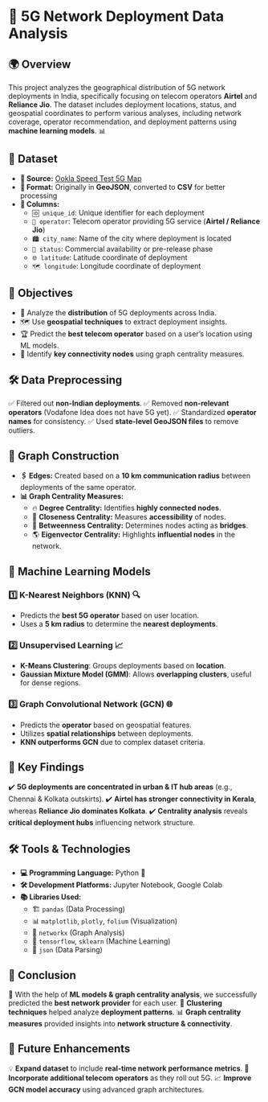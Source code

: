 # 📡 5G Network Deployment Data Analysis

## 🌍 Overview
This project analyzes the geographical distribution of 5G network deployments in India, specifically focusing on telecom operators **Airtel** and **Reliance Jio**. The dataset includes deployment locations, status, and geospatial coordinates to perform various analyses, including network coverage, operator recommendation, and deployment patterns using **machine learning models**. 📊

## 📂 Dataset
- **📌 Source:** [Ookla Speed Test 5G Map](https://www.speedtest.net/ookla-5g-map)
- **📑 Format:** Originally in **GeoJSON**, converted to **CSV** for better processing
- **📝 Columns:**
  - `🆔 unique_id`: Unique identifier for each deployment
  - `📶 operator`: Telecom operator providing 5G service (**Airtel / Reliance Jio**)
  - `🏙️ city_name`: Name of the city where deployment is located
  - `📡 status`: Commercial availability or pre-release phase
  - `🌐 latitude`: Latitude coordinate of deployment
  - `🗺️ longitude`: Longitude coordinate of deployment

## 🎯 Objectives
- 📍 Analyze the **distribution** of 5G deployments across India.
- 🗺️ Use **geospatial techniques** to extract deployment insights.
- 🏆 Predict the **best telecom operator** based on a user’s location using ML models.
- 🔗 Identify **key connectivity nodes** using graph centrality measures.

## 🛠️ Data Preprocessing
✅ Filtered out **non-Indian deployments**.
✅ Removed **non-relevant operators** (Vodafone Idea does not have 5G yet).
✅ Standardized **operator names** for consistency.
✅ Used **state-level GeoJSON files** to remove outliers.

## 🔗 Graph Construction
- **🖇️ Edges:** Created based on a **10 km communication radius** between deployments of the same operator.
- **📊 Graph Centrality Measures:**
  - 🔥 **Degree Centrality:** Identifies **highly connected nodes**.
  - 🏃 **Closeness Centrality:** Measures **accessibility** of nodes.
  - 🌉 **Betweenness Centrality:** Determines nodes acting as **bridges**.
  - 🌎 **Eigenvector Centrality:** Highlights **influential nodes** in the network.

## 🤖 Machine Learning Models
### 1️⃣ K-Nearest Neighbors (KNN) 🔍
- Predicts the **best 5G operator** based on user location.
- Uses a **5 km radius** to determine the **nearest deployments**.

### 2️⃣ Unsupervised Learning 📈
- **K-Means Clustering**: Groups deployments based on **location**.
- **Gaussian Mixture Model (GMM)**: Allows **overlapping clusters**, useful for dense regions.

### 3️⃣ Graph Convolutional Network (GCN) 🌐
- Predicts the **operator** based on geospatial features.
- Utilizes **spatial relationships** between deployments.
- **KNN outperforms GCN** due to complex dataset criteria.

## 🔎 Key Findings
✔️ **5G deployments are concentrated in urban & IT hub areas** (e.g., Chennai & Kolkata outskirts).
✔️ **Airtel has stronger connectivity in Kerala**, whereas **Reliance Jio dominates Kolkata**.
✔️ **Centrality analysis** reveals **critical deployment hubs** influencing network structure.

## 🛠️ Tools & Technologies
- **💻 Programming Language:** Python 🐍
- **🛠️ Development Platforms:** Jupyter Notebook, Google Colab
- **📚 Libraries Used:**
  - 🏗️ `pandas` (Data Processing)
  - 📊 `matplotlib`, `plotly`, `folium` (Visualization)
  - 🔗 `networkx` (Graph Analysis)
  - 🤖 `tensorflow`, `sklearn` (Machine Learning)
  - 📝 `json` (Data Parsing)

## 🏁 Conclusion
🚀 With the help of **ML models & graph centrality analysis**, we successfully predicted the **best network provider** for each user.
📡 **Clustering techniques** helped analyze **deployment patterns**.
📊 **Graph centrality measures** provided insights into **network structure & connectivity**.

## 🔮 Future Enhancements
💡 **Expand dataset** to include **real-time network performance metrics**.
📡 **Incorporate additional telecom operators** as they roll out 5G.
📈 **Improve GCN model accuracy** using advanced graph architectures.



